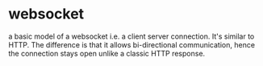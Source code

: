 # websocket
a basic model of a websocket i.e. a client server connection. It's similar to HTTP. The difference is that it allows bi-directional communication, hence the connection stays open unlike a classic HTTP response.
